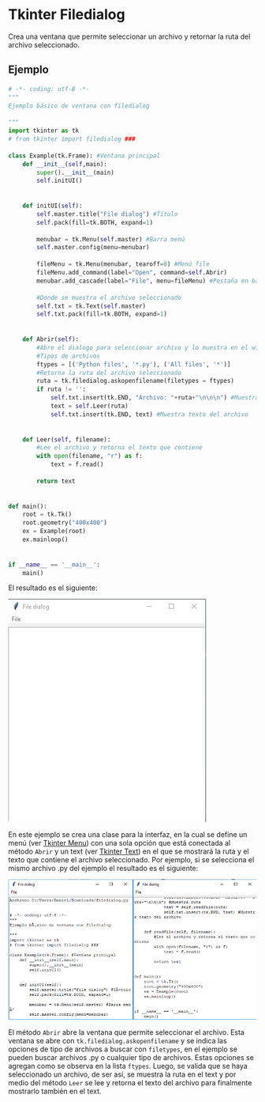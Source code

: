 # Tkinter Filedialog
Crea una ventana que permite seleccionar un archivo y retornar la ruta del archivo seleccionado.

## Ejemplo

```python
# -*- coding: utf-8 -*-
"""
Ejemplo básico de ventana con filedialog

"""
import tkinter as tk
# from tkinter import filedialog ###

class Example(tk.Frame): #Ventana principal
    def __init__(self,main):
        super().__init__(main)
        self.initUI()


    def initUI(self):
        self.master.title("File dialog") #Título
        self.pack(fill=tk.BOTH, expand=1)

        menubar = tk.Menu(self.master) #Barra menú
        self.master.config(menu=menubar)

        fileMenu = tk.Menu(menubar, tearoff=0) #Menú file
        fileMenu.add_command(label="Open", command=self.Abrir)
        menubar.add_cascade(label="File", menu=fileMenu) #Pestaña en barra menú
        
        #Donde se muestra el archivo seleccionado
        self.txt = tk.Text(self.master)
        self.txt.pack(fill=tk.BOTH, expand=1)


    def Abrir(self):
        #Abre el dialogo para seleccionar archivo y lo muestra en el widget
        #Tipos de archivos
        ftypes = [('Python files', '*.py'), ('All files', '*')]
        #Retorna la ruta del archivo seleccionado
        ruta = tk.filedialog.askopenfilename(filetypes = ftypes)
        if ruta != '':
            self.txt.insert(tk.END, "Archivo: "+ruta+"\n\n\n") #Muestra ruta
            text = self.Leer(ruta)
            self.txt.insert(tk.END, text) #Muestra texto del archivo


    def Leer(self, filename):
        #Lee el archivo y retorna el texto que contiene
        with open(filename, "r") as f:
            text = f.read()

        return text


def main():
    root = tk.Tk()
    root.geometry("400x400")
    ex = Example(root)
    ex.mainloop()


if __name__ == '__main__':
    main()
```
El resultado es el siguiente:

![ventana filedialog](https://github.com/juan-suarezp/PythonTkinterTutorial/blob/master/widgets/filedialog/ventanafiledialog.png)

En este ejemplo se crea una clase para la interfaz, en la cual se define un menú (ver [Tkinter Menu](https://github.com/juan-suarezp/PythonTkinterTutorial/blob/master/widgets/menu/menu.md)) con una sola opción que está conectada al método `Abrir` y un text (ver [Tkinter Text](https://github.com/juan-suarezp/PythonTkinterTutorial/blob/master/widgets/text/text.md)) en el que se mostrará la ruta y el texto que contiene el archivo seleccionado. Por ejemplo, si se selecciona el mismo archivo .py del ejemplo el resultado es el siguiente:

![funcion filedialog](https://github.com/juan-suarezp/PythonTkinterTutorial/blob/master/widgets/filedialog/funcionfiledialog.png)

El método `Abrir` abre la ventana que permite seleccionar el archivo. Esta ventana se abre con `tk.filedialog.askopenfilename` y se indica las opciones de tipo de archivos a buscar con `filetypes`, en el ejemplo se pueden buscar archivos .py o cualquier tipo de archivos. Estas opciones se agregan como se observa en la lista `ftypes`. Luego, se valida que se haya seleccionado un archivo, de ser así, se muestra la ruta en el text y por medio del método `Leer` se lee y retorna el texto del archivo para finalmente mostrarlo también en el text.
